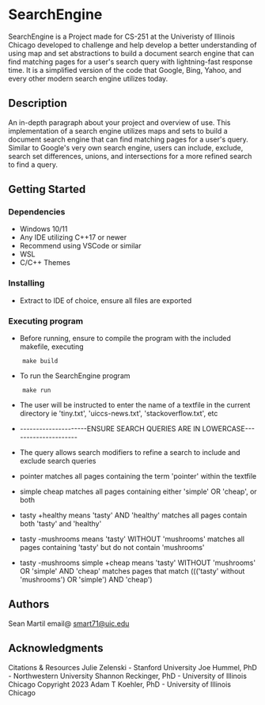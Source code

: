 # SearchEngine

SearchEngine is a Project made for CS-251 at the Univeristy of Illinois Chicago developed to challenge and help develop a better
understanding of using map and set abstractions to build a document search engine that can find matching pages for a user's search
query with lightning-fast response time. It is a simplified version of the code that Google, Bing, Yahoo, and every other modern
search engine utilizes today.

## Description

An in-depth paragraph about your project and overview of use.
This implementation of a search engine utilizes maps and sets to build a document search engine that can find matching pages for
a user's query. Similar to Google's very own search engine, users can include, exclude, search set differences, unions, and intersections
for a more refined search to find a query. 

## Getting Started

### Dependencies

* Windows 10/11
* Any IDE utilizing C++17 or newer
* Recommend using VSCode or similar
* WSL
* C/C++ Themes

### Installing

* Extract to IDE of choice, ensure all files are exported

### Executing program

* Before running, ensure to compile the program with the included makefile, executing
```
    make build
```
* To run the SearchEngine program
```
    make run
```
* The user will be instructed to enter the name of a textfile in the current directory
ie 'tiny.txt', 'uiccs-news.txt', 'stackoverflow.txt', etc

* ---------------------ENSURE SEARCH QUERIES ARE IN LOWERCASE---------------------

* The query allows search modifiers to refine a search to include and exclude search queries
* pointer
    matches all pages containing the term 'pointer' within the textfile
* simple cheap
    matches all pages containing either 'simple' OR 'cheap', or both
* tasty +healthy
    means 'tasty' AND 'healthy'
    matches all pages contain both 'tasty' and 'healthy'
* tasty -mushrooms
    means 'tasty' WITHOUT 'mushrooms'
    matches all pages containing 'tasty' but do not contain 'mushrooms'
* tasty -mushrooms simple +cheap
    means 'tasty' WITHOUT 'mushrooms' OR 'simple' AND 'cheap'
    matches pages that match ((('tasty' without 'mushrooms') OR 'simple') AND 'cheap')

## Authors

Sean Martil email@ smart71@uic.edu

## Acknowledgments

Citations & Resources
Julie Zelenski - Stanford University
Joe Hummel, PhD - Northwestern University
Shannon Reckinger, PhD - University of Illinois Chicago
Copyright 2023 Adam T Koehler, PhD - University of Illinois Chicago